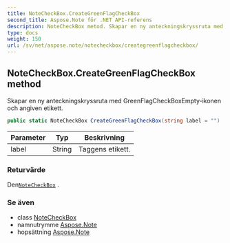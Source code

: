 ```yaml
---
title: NoteCheckBox.CreateGreenFlagCheckBox
second_title: Aspose.Note för .NET API-referens
description: NoteCheckBox metod. Skapar en ny anteckningskryssruta med GreenFlagCheckBoxEmptyikonen och angiven etikett.
type: docs
weight: 150
url: /sv/net/aspose.note/notecheckbox/creategreenflagcheckbox/
---
```

## NoteCheckBox.CreateGreenFlagCheckBox method

Skapar en ny anteckningskryssruta med GreenFlagCheckBoxEmpty-ikonen och angiven etikett.

```csharp
public static NoteCheckBox CreateGreenFlagCheckBox(string label = "")
```

| Parameter | Typ | Beskrivning |
| --- | --- | --- |
| label | String | Taggens etikett. |

### Returvärde

Den[`NoteCheckBox`](../) .

### Se även

* class [NoteCheckBox](../)
* namnutrymme [Aspose.Note](../../notecheckbox/)
* hopsättning [Aspose.Note](../../../)


